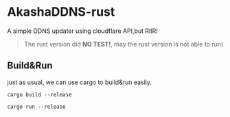 # AkashaDDNS-rust
A simple DDNS updater using cloudflare API,but RIIR!


> The rust version did **NO TEST!**, may the rust version is not able to run(

## Build&Run

just as usual, we can use cargo to build&run easily.

```
cargo build --release
```

```
cargo run --release
```